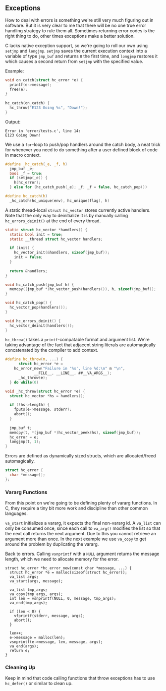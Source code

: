 ## Exceptions
How to deal with errors is something we're still very much figuring out in software. But it is very clear to me that there will be no one true error handling strategy to rule them all. Sometimes returning error codes is the right thing to do, other times exceptions make a better solution.

C lacks native exception support, so we're going to roll our own using `setjmp` and `longjmp`. `setjmp` saves the current execution context into a variable of type `jmp_buf` and returns `0` the first time, and `longjmp` restores it which causes a second return from `setjmp` with the specified value.

Example:
```C
void on_catch(struct hc_error *e) {
  printf(e->message);
  free(e);
}
  
hc_catch(on_catch) {
  hc_throw("E123 Going %s", "Down!");
}
```

Output:
```
Error in 'error/tests.c', line 14:
E123 Going Down!
```

We use a `for`-loop to push/pop handlers around the catch body, a neat trick for whenever you need to do something after a user defined block of code in macro context.

```C
#define _hc_catch(_e, _f, h)					
  jmp_buf _e;							
  bool _f = true;						
  if (setjmp(_e)) {						
    h(hc_error);						
  } else for (hc_catch_push(_e); _f; _f = false, hc_catch_pop())	

#define hc_catch(h)				
  _hc_catch(hc_unique(env), hc_unique(flag), h)
```

A static thread-local `struct hc_vector` stores currently active handlers. Note that the only way to deinitialize it is by manually calling `hc_errors_deinit()` at the end of every thread.

```C
static struct hc_vector *handlers() {
  static bool init = true;
  static __thread struct hc_vector handlers;

  if (init) {
    hc_vector_init(&handlers, sizeof(jmp_buf));
    init = false;
  }
  
  return &handlers;
}

void hc_catch_push(jmp_buf h) {
  memcpy((jmp_buf *)hc_vector_push(handlers()), h, sizeof(jmp_buf));
}

void hc_catch_pop() {
  hc_vector_pop(handlers());
}

void hc_errors_deinit() {
  hc_vector_deinit(handlers());
}
```

`hc_throw()` takes a `printf`-compatable format and argument list. We're taking advantage of the fact that adjacent string literals are automagically concatenated by the compiler to add context.

```C
#define hc_throw(m, ...) {						
      struct hc_error *e =					
	hc_error_new("Failure in '%s', line %d:\n" m "\n",
		     __FILE__, __LINE__, ##__VA_ARGS__);	
      _hc_throw(e);						
  } do while(0)

void _hc_throw(struct hc_error *e) {
  struct hc_vector *hs = handlers();

  if (!hs->length) {
    fputs(e->message, stderr);
    abort();
  }
  
  jmp_buf t;
  memcpy(t, *(jmp_buf *)hc_vector_peek(hs), sizeof(jmp_buf));
  hc_error = e;
  longjmp(t, 1);
}
```

Errors are defined as dynamically sized structs, which are allocated/freed automagically. 

```C
struct hc_error {
  char *message[];
};
```

### Vararg Functions
From this point on we're going to be defining plenty of vararg functions. In C, they require a tiny bit more work and discipline than other common languages.

`va_start` initializes a vararg, it expects the final non-vararg id. A `va_list` can only be consumed once, since each call to `va_arg()` modifies the list so that the next call returns the next argument. Due to this you cannot retrieve an argument more than once. In the next example we use `va_copy` to get around the problem by duplicating the vararg.

Back to errors. Calling `vsnprintf` with a `NULL` argument returns the message length, which we need to allocate memory for the error.

```
struct hc_error *hc_error_new(const char *message, ...) {
  struct hc_error *e = malloc(sizeof(struct hc_error));
  va_list args;
  va_start(args, message);
  
  va_list tmp_args;
  va_copy(tmp_args, args);
  int len = vsnprintf(NULL, 0, message, tmp_args);
  va_end(tmp_args);

  if (len < 0) {
    vfprintf(stderr, message, args);
    abort();
  }
  
  len++;
  e->message = malloc(len);
  vsnprintf(e->message, len, message, args);
  va_end(args);
  return e;
}
```

### Cleaning Up
Keep in mind that code calling functions that throw exceptions has to use `hc_defer()` or similar to clean up.